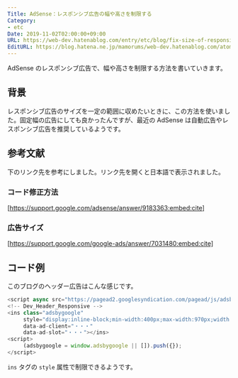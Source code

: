 ```yaml
---
Title: AdSense：レスポンシブ広告の幅や高さを制限する
Category:
- etc
Date: 2019-11-02T02:00:00+09:00
URL: https://web-dev.hatenablog.com/entry/etc/blog/fix-size-of-responsive-ad
EditURL: https://blog.hatena.ne.jp/mamorums/web-dev.hatenablog.com/atom/entry/26006613457406853
---
```


AdSense のレスポンシブ広告で、幅や高さを制限する方法を書いていきます。


## 背景
レスポンシブ広告のサイズを一定の範囲に収めたいときに、この方法を使いました。固定幅の広告にしても良かったんですが、最近の AdSense は自動広告やレスポンシブ広告を推奨しているようです。


## 参考文献
下のリンク先を参考にしました。リンク先を開くと日本語で表示されました。

### コード修正方法
[https://support.google.com/adsense/answer/9183363:embed:cite]

### 広告サイズ
[https://support.google.com/google-ads/answer/7031480:embed:cite]


## コード例
このブログのヘッダー広告はこんな感じです。

```javascript
<script async src="https://pagead2.googlesyndication.com/pagead/js/adsbygoogle.js"></script>
<!-- Dev_Header_Responsive -->
<ins class="adsbygoogle"
     style="display:inline-block;min-width:400px;max-width:970px;width:100%;height:90px;"
     data-ad-client="・・・"
     data-ad-slot="・・・"></ins>
<script>
     (adsbygoogle = window.adsbygoogle || []).push({});
</script>
```

`ins` タグの `style` 属性で制限できるようです。
